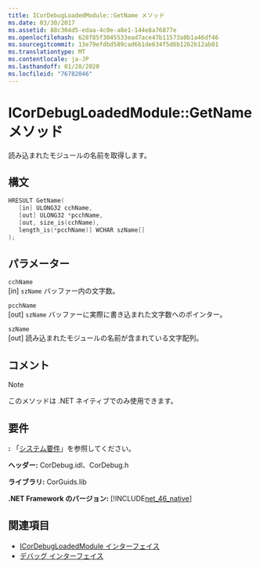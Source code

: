 ```yaml
---
title: ICorDebugLoadedModule::GetName メソッド
ms.date: 03/30/2017
ms.assetid: 88c304d5-edaa-4c0e-a8e1-144e8a76877e
ms.openlocfilehash: 628f85f3045533ead7ace47b11573a0b1a46df46
ms.sourcegitcommit: 13e79efdbd589cad6b1de634f5d6b1262b12ab01
ms.translationtype: MT
ms.contentlocale: ja-JP
ms.lasthandoff: 01/28/2020
ms.locfileid: "76782046"
---
```

# <a name="icordebugloadedmodulegetname-method"></a>ICorDebugLoadedModule::GetName メソッド
読み込まれたモジュールの名前を取得します。  
  
## <a name="syntax"></a>構文  
  
```cpp  
HRESULT GetName(  
   [in] ULONG32 cchName,  
   [out] ULONG32 *pcchName,  
   [out, size_is(cchName),  
   length_is(*pcchName)] WCHAR szName[]  
);  
```  
  
## <a name="parameters"></a>パラメーター  
 `cchName`  
 [in] `szName` バッファー内の文字数。  
  
 `pcchName`  
 [out] `szName` バッファーに実際に書き込まれた文字数へのポインター。  
  
 `szName`  
 [out] 読み込まれたモジュールの名前が含まれている文字配列。  
  
## <a name="remarks"></a>コメント  
  
> [!NOTE]
> このメソッドは .NET ネイティブでのみ使用できます。  
  
## <a name="requirements"></a>要件  
 **:** 「[システム要件](../../../../docs/framework/get-started/system-requirements.md)」を参照してください。  
  
 **ヘッダー:** CorDebug.idl、CorDebug.h  
  
 **ライブラリ:** CorGuids.lib  
  
 **.NET Framework のバージョン:** [!INCLUDE[net_46_native](../../../../includes/net-46-native-md.md)]  
  
## <a name="see-also"></a>関連項目

- [ICorDebugLoadedModule インターフェイス](icordebugloadedmodule-interface.md)
- [デバッグ インターフェイス](debugging-interfaces.md)

